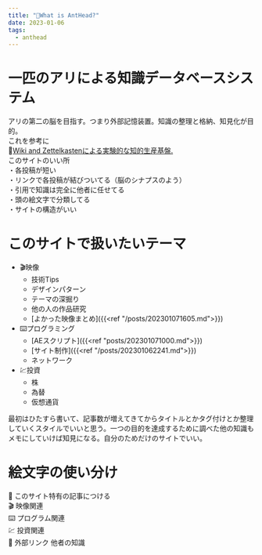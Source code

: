 ```yaml
---
title: "🐜What is AntHead?"
date: 2023-01-06
tags:
  - anthead
---
```

  
# 一匹のアリによる知識データベースシステム
アリの第二の脳を目指す。つまり外部記憶装置。知識の整理と格納、知見化が目的。  
これを参考に  
📝[Wiki and Zettelkastenによる実験的な知的生産基盤.](https://keido.site/notes/)  
このサイトのいい所  
・各投稿が短い  
・リンクで各投稿が結びついてる（脳のシナプスのよう）  
・引用で知識は完全に他者に任せてる  
・頭の絵文字で分類してる  
・サイトの構造がいい  
  
# このサイトで扱いたいテーマ
- 🎬映像
  - 技術Tips
  - デザインパターン
  - テーマの深掘り
  - 他の人の作品研究
  - [よかった映像まとめ]({{<ref "/posts/202301071605.md">}})
- ⌨️プログラミング
  - [AEスクリプト]({{<ref "posts/202301071000.md">}})
  - [サイト制作]({{<ref "/posts/202301062241.md">}})
  - ネットワーク
- 💹投資
  - 株
  - 為替
  - 仮想通貨

最初はひたすら書いて、記事数が増えてきてからタイトルとかタグ付けとか整理していくスタイルでいいと思う。一つの目的を達成するために調べた他の知識もメモにしていけば知見になる。自分のためだけのサイトでいい。

# 絵文字の使い分け
🐜 このサイト特有の記事につける  
🎬 映像関連  
⌨️ プログラム関連  
💹 投資関連  
📝 外部リンク 他者の知識  
